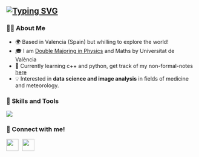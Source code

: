<a href="https://git.io/typing-svg"><img src="https://readme-typing-svg.demolab.com?font=Fira+Code&size=40&pause=1000&color=3FB260&center=true&vCenter=true&width=700&height=100&lines=%F0%9F%91%8B+Hi%2C+I'm+Javi!;Welcome+to+my+profile+%3A)" alt="Typing SVG" /></a>
---

### 👨‍💻 About Me
- 🌍 Based in Valencia (Spain) but whilling to explore the world!
- 🎓 I am [Double Majoring in Physics](https://www.uv.es/uvweb/universitat/ca/estudis-grau/oferta-graus/oferta-graus/doble-grau-fisica-matematiques-1285846094474/Titulacio.html?id=1286114875800) and Maths by Universitat de València
- 🚀 Currently learning c++ and python, get track of my non-formal-notes [here](https://www.overleaf.com/read/pnwtdfctcfbc#b29ac9)
- 💡 Interested in **data science and image analysis** in fields of medicine and meteorology.

### 🔧 Skills and Tools
<p>
  <a href="https://skillicons.dev">
    <img src="https://skillicons.dev/icons?i=py,cpp,r,matlab,latex,vscode,linkedin" />
  </a>
</p>


  ### 🤝 Connect with me!
  <div style="display: inline-flex; align-items: center; gap: 10px;">
    <a href="https://www.linkedin.com/in/javier-rodríguez-jiménez/" target="_blank" style="text-decoration: none; border: none;">
      <img src="https://raw.githubusercontent.com/rahuldkjain/github-profile-readme-generator/master/src/images/icons/Social/linked-in-alt.svg"
           width = '32px' align= 'center';" />
    </a>
    <a href = 'https://www.github.com/javierrodriguezj'> <img width = '32px' align= 'center' src="https://raw.githubusercontent.com/rahulbanerjee26/githubAboutMeGenerator/main/icons/github.svg"/></a>
  </div>
  
  



